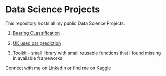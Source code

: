 # Data Science Projects
This repository hosts all my public Data Science Projects:

1. [Bearing CLassification](https://github.com/WaldemarWalo/DataScienceProjects/tree/main/Bearing_Classification)

2. [UK used car prediction](https://github.com/WaldemarWalo/DataScienceProjects/tree/main/UK_Used_Car_Price_Regression)

3. [Toolkit](https://github.com/WaldemarWalo/DataScienceProjects/tree/main/Toolkit) - small library with small reusable functions that I found missing in available frameworks

Connect with me on 
[LinkedIn](https://www.linkedin.com/in/waldemar-walo/) or find me on [Kaggle](https://www.linkedin.com/in/waldemar-walo/)